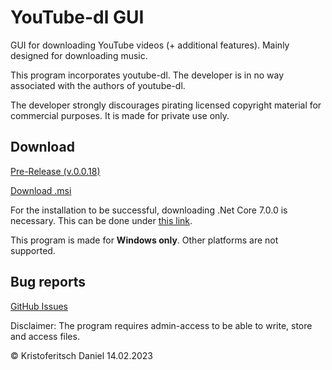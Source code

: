 # YouTube-dl GUI
GUI for downloading YouTube videos (+ additional features). Mainly designed for downloading music.

This program incorporates youtube-dl. The developer is in no way associated with the authors of youtube-dl.

The developer strongly discourages pirating licensed copyright material for commercial purposes. It is made for private use only.

## Download
[Pre-Release (v.0.0.18)](https://github.com/hudriwudi/youtube-dl-GUI/releases/tag/v0.0.18)

[Download .msi](https://github.com/hudriwudi/youtube-dl-GUI/releases/download/v0.0.18/yt-dl-GUI-setup.msi)

For the installation to be successful, downloading .Net Core 7.0.0 is necessary. This can be done under [this link](https://dotnet.microsoft.com/en-us/download/dotnet/thank-you/runtime-desktop-7.0.0-windows-x64-installer?cid=getdotnetcore).

This program is made for **Windows only**. Other platforms are not supported.

## Bug reports
[GitHub Issues](https://github.com/hudriwudi/youtube-dl-GUI/issues/new)

Disclaimer: The program requires admin-access to be able to write, store and access files.

© Kristoferitsch Daniel
14.02.2023
